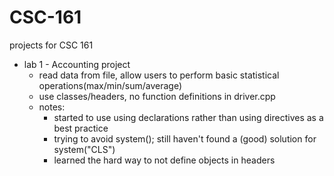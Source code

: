 CSC-161
=======

projects for CSC 161
   
* lab 1 - Accounting project
    * read data from file, allow users to perform basic statistical operations(max/min/sum/average)
    * use classes/headers, no function definitions in driver.cpp
    * notes: 
        * started to use using declarations rather than using directives as a best practice
        * trying to avoid system(); still haven't found a (good) solution for system("CLS")
        * learned the hard way to not define objects in headers
